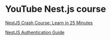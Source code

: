 # YouTube Nest.js course

[NestJS Crash Course: Learn in 25 Minutes](https://youtu.be/2gtiffE3__U?si=F2bI3ZbIJAfcArhT)

[NestJS Authentication Guide](https://youtu.be/i-howKMrtCM?si=Gvu87xqoBLI5VPLf)